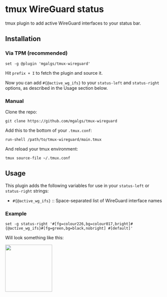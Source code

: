 # tmux WireGuard status

tmux plugin to add active WireGuard interfaces to your status bar.

## Installation

### Via TPM (recommended)

```
set -g @plugin 'mgalgs/tmux-wireguard'
```

Hit `prefix + I` to fetch the plugin and source it.

Now you can add `#{@active_wg_ifs}` to your `status-left` and
`status-right` options, as described in the Usage section below.

### Manual

Clone the repo:

```
git clone https://github.com/mgalgs/tmux-wireguard
```

Add this to the bottom of your `.tmux.conf`:

```
run-shell /path/to/tmux-wireguard/main.tmux
```

And reload your tmux environment:

```
tmux source-file ~/.tmux.conf
```

## Usage

This plugin adds the following variables for use in your `status-left` or
`status-right` strings:

  - `#{@active_wg_ifs}` :: Space-separated list of WireGuard interface names

### Example

```
set -g status-right '#[fg=colour226,bg=colour017,bright]#{@active_wg_ifs}#[fg=green,bg=black,nobright] #[default]'
```

Will look something like this:

<img src="https://github.com/user-attachments/assets/3923eb58-eb61-4720-8f90-340148aed427" width="150" />
